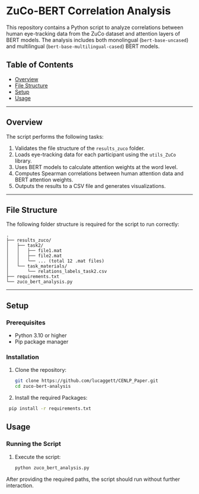 # ZuCo-BERT Correlation Analysis


This repository contains a Python script to analyze correlations between human eye-tracking data from the ZuCo dataset and attention layers of BERT models. The analysis includes both monolingual (`bert-base-uncased`) and multilingual (`bert-base-multilingual-cased`) BERT models.

## Table of Contents
- [Overview](#overview)
- [File Structure](#file-structure)
- [Setup](#setup)
- [Usage](#usage)

---

## Overview
The script performs the following tasks:
1. Validates the file structure of the `results_zuco` folder.
2. Loads eye-tracking data for each participant using the `utils_ZuCo` library.
3. Uses BERT models to calculate attention weights at the word level.
4. Computes Spearman correlations between human attention data and BERT attention weights.
5. Outputs the results to a CSV file and generates visualizations.

---

## File Structure
The following folder structure is required for the script to run correctly:
```plaintext
.
├── results_zuco/
│   ├── task2/
│   │   ├── file1.mat
│   │   ├── file2.mat
│   │   └── ... (total 12 .mat files)
│   └── task_materials/
│       └── relations_labels_task2.csv
├── requirements.txt
└── zuco_bert_analysis.py
```
---

## Setup

### Prerequisites
- Python 3.10 or higher
- Pip package manager

### Installation
1. Clone the repository:
   ```bash
   git clone https://github.com/lucaggett/CENLP_Paper.git
   cd zuco-bert-analysis
   ```
2. Install the required Packages:
  ```bash
   pip install -r requirements.txt
  ```

## Usage

### Running the Script
1. Execute the script:
   ```bash
   python zuco_bert_analysis.py
   ```
After providing the required paths, the script should run without further interaction.
